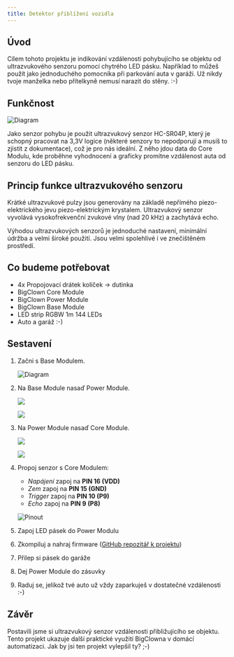 ```yaml
---
title: Detektor přiblížení vozidla
---
```


## Úvod

Cílem tohoto projektu je indikování vzdálenosti pohybujícího se objektu od ultrazvukového senzoru pomocí chytrého LED pásku.
Například to můžeš použít  jako jednoduchého pomocníka při parkování auta v garáži.
Už nikdy tvoje manželka nebo přítelkyně nemusí narazit do stěny. :-)

## Funkčnost

![Diagram](diagram.png)

Jako senzor pohybu je použit ultrazvukový senzor HC-SR04P, který je schopný pracovat na 3,3V logice (některé senzory to nepodporují a musíš to zjistit z dokumentace), což je pro nás ideální.
Z něho jdou data do Core Modulu, kde proběhne vyhodnocení a graficky promítne vzdálenost auta od senzoru do LED pásku.

## Princip funkce ultrazvukového senzoru

Krátké ultrazvukové pulzy jsou generovány na základě nepřímého piezo-elektrického jevu piezo-elektrickým krystalem.
Ultrazvukový senzor vyvolává vysokofrekvenční zvukové vlny (nad 20 kHz) a zachytává echo.

Výhodou ultrazvukových senzorů je jednoduché nastavení, minimální údržba a velmi široké použití.
Jsou velmi spolehlivé i ve znečištěném prostředí.

## Co budeme potřebovat

- 4x Propojovací drátek kolíček -> dutinka
- BigClown Core Module
- BigClown Power Module
- BigClown Base Module
- LED strip RGBW 1m 144 LEDs
- Auto a garáž :-)

## Sestavení

1. Začni s Base Modulem.

    ![Diagram](1-Base.png)

2. Na Base Module nasaď Power Module.

    ![](2-Base-Power.png)

    ![](3-Base-Power.png)

3. Na Power Module nasaď Core Module.

    ![](4-Base-Power-Core.png)

    ![](5-Base-Power-Core.png)

4. Propoj senzor s Core Modulem:
    - *Napájení* zapoj na **PIN 16 (VDD)**
    - *Zem* zapoj na **PIN 15 (GND)**
    - *Trigger* zapoj na **PIN 10 (P9)**
    - *Echo* zapoj na **PIN 9 (P8)**

    ![Pinout](6-Base-Power-Core-Ultrasonic.png)

5. Zapoj LED pásek do Power Modulu
6. Zkompiluj a nahraj firmware ([GitHub repozitář k projektu](https://github.com/bigclownlabs/bcp-car-proximity-sensor))
7. Přilep si pásek do garáže
8. Dej Power Module do zásuvky
9. Raduj se, jelikož tvé auto už vždy zaparkuješ v dostatečné vzdálenosti :-)

## Závěr

Postavili jsme si ultrazvukový senzor vzdálenosti přibližujícího se objektu.
Tento projekt ukazuje další praktické využití BigClowna v domácí automatizaci.
Jak by jsi ten projekt vylepšil ty? ;-)
